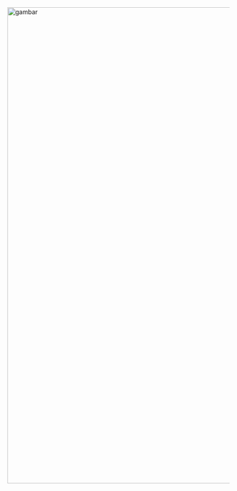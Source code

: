 <img width="1920" height="1080" alt="gambar" src="https://github.com/user-attachments/assets/771a6112-b822-454e-916e-73e2d1bbaf77" />
